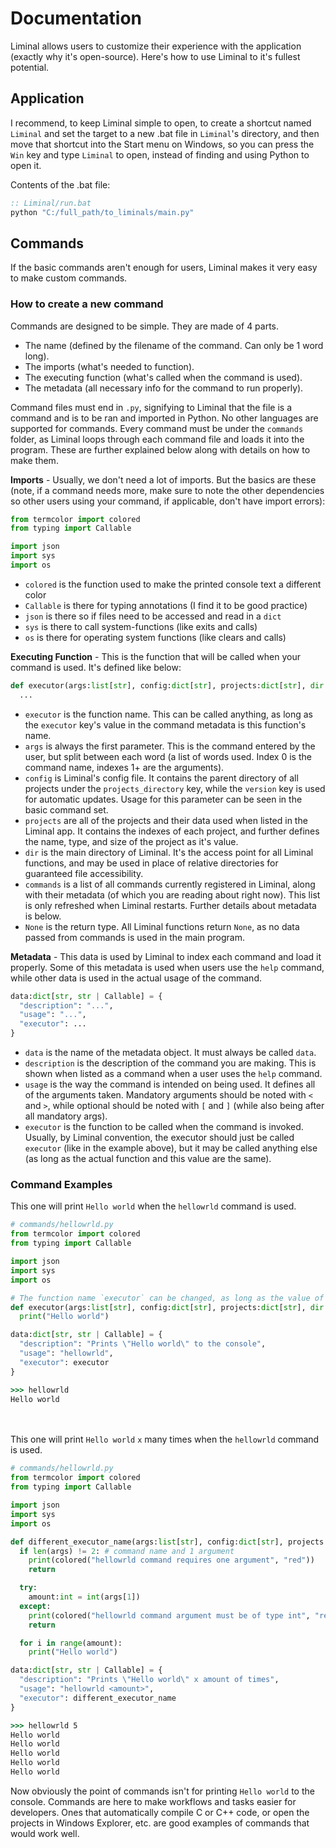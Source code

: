 # Documentation
Liminal allows users to customize their experience with the application (exactly why it's open-source).
Here's how to use Liminal to it's fullest potential.

## Application
I recommend, to keep Liminal simple to open, to create a shortcut named `Liminal` and set the target to a new .bat file in `Liminal`'s directory, and then move that shortcut into the Start menu on Windows, so you can press the `Win` key and type `Liminal` to open, instead of finding and using Python to open it.

Contents of the .bat file:
```bat
:: Liminal/run.bat
python "C:/full_path/to_liminals/main.py"
```

## Commands
If the basic commands aren't enough for users, Liminal makes it very easy to make custom commands.

### How to create a new command
Commands are designed to be simple. They are made of 4 parts.
- The name (defined by the filename of the command. Can only be 1 word long).
- The imports (what's needed to function).
- The executing function (what's called when the command is used).
- The metadata (all necessary info for the command to run properly).
  
Command files must end in `.py`, signifying to Liminal that the file is a command and is to be ran and imported in Python. No other languages are supported for commands.
Every command must be under the `commands` folder, as Liminal loops through each command file and loads it into the program.
These are further explained below along with details on how to make them.

**Imports** - 
Usually, we don't need a lot of imports. But the basics are these (note, if a command needs more, make sure to note the other dependencies so other users using your command, if applicable, don't have import errors):
```python
from termcolor import colored
from typing import Callable

import json
import sys
import os
```
- `colored` is the function used to make the printed console text a different color
- `Callable` is there for typing annotations (I find it to be good practice)
- `json` is there so if files need to be accessed and read in a `dict`
- `sys` is there to call system-functions (like exits and calls)
- `os` is there for operating system functions (like clears and calls)

**Executing Function** - 
This is the function that will be called when your command is used. It's defined like below:
```python
def executor(args:list[str], config:dict[str], projects:dict[str], dir:str, commands:dict[str]) -> None:
  ...
```
- `executor` is the function name. This can be called anything, as long as the `executor` key's value in the command metadata is this function's name.
- `args` is always the first parameter. This is the command entered by the user, but split between each word (a list of words used. Index 0 is the command name, indexes 1+ are the arguments).
- `config` is Liminal's config file. It contains the parent directory of all projects under the `projects_directory` key, while the `version` key is used for automatic updates. Usage for this parameter can be seen in the basic command set.
- `projects` are all of the projects and their data used when listed in the Liminal app. It contains the indexes of each project, and further defines the name, type, and size of the project as it's value.
- `dir` is the main directory of Liminal. It's the access point for all Liminal functions, and may be used in place of relative directories for guaranteed file accessibility.
- `commands` is a list of all commands currently registered in Liminal, along with their metadata (of which you are reading about right now). This list is only refreshed when Liminal restarts. Further details about metadata is below.
- `None` is the return type. All Liminal functions return `None`, as no data passed from commands is used in the main program.

**Metadata** - 
This data is used by Liminal to index each command and load it properly. Some of this metadata is used when users use the `help` command, while other data is used in the actual usage of the command.
```python
data:dict[str, str | Callable] = {
  "description": "...",
  "usage": "...",
  "executor": ...
}
```
- `data` is the name of the metadata object. It must always be called `data`.
- `description` is the description of the command you are making. This is shown when listed as a command when a user uses the `help` command.
- `usage` is the way the command is intended on being used. It defines all of the arguments taken. Mandatory arguments should be noted with `<` and `>`, while optional should be noted with `[` and `]` (while also being after all mandatory args).
- `executor` is the function to be called when the command is invoked. Usually, by Liminal convention, the executor should just be called `executor` (like in the example above), but it may be called anything else (as long as the actual function and this value are the same).

### Command Examples
This one will print `Hello world` when the `hellowrld` command is used.
```python
# commands/hellowrld.py
from termcolor import colored
from typing import Callable

import json
import sys
import os

# The function name `executor` can be changed, as long as the value of "executor" in `data` is changed to the same
def executor(args:list[str], config:dict[str], projects:dict[str], dir:str, commands:dict[str]) -> None:
  print("Hello world")

data:dict[str, str | Callable] = {
  "description": "Prints \"Hello world\" to the console",
  "usage": "hellowrld",
  "executor": executor
}
```
```cmd
>>> hellowrld
Hello world
```
<br><br>
This one will print `Hello world` `x` many times when the `hellowrld` command is used.
```python
# commands/hellowrld.py
from termcolor import colored
from typing import Callable

import json
import sys
import os

def different_executor_name(args:list[str], config:dict[str], projects:dict[str], dir:str, commands:dict[str]) -> None:
  if len(args) != 2: # command name and 1 argument
    print(colored("hellowrld command requires one argument", "red"))
    return

  try:
    amount:int = int(args[1])
  except:
    print(colored("hellowrld command argument must be of type int", "red"))
    return

  for i in range(amount):
    print("Hello world")

data:dict[str, str | Callable] = {
  "description": "Prints \"Hello world\" x amount of times",
  "usage": "hellowrld <amount>",
  "executor": different_executor_name
}
```
```cmd
>>> hellowrld 5
Hello world
Hello world
Hello world
Hello world
Hello world
```

Now obviously the point of commands isn't for printing `Hello world` to the console. Commands are here to make workflows and tasks easier for developers. Ones that automatically compile C or C++ code, or open the projects in Windows Explorer, etc. are good examples of commands that would work well.
